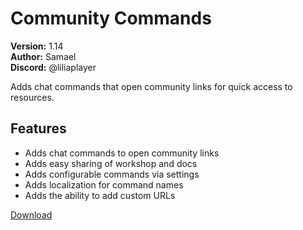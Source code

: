 # Community Commands

**Version:** 1.14  
**Author:** Samael  
**Discord:** @liliaplayer  

Adds chat commands that open community links for quick access to resources.

## Features

- Adds chat commands to open community links
- Adds easy sharing of workshop and docs
- Adds configurable commands via settings
- Adds localization for command names
- Adds the ability to add custom URLs

[Download](https://github.com/LiliaFramework/Modules/raw/refs/heads/gh-pages/communitycommands.zip)
